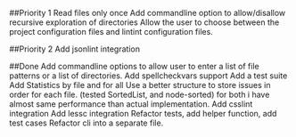 ##Priority 1
Read files only once
Add commandline option to allow/disallow recursive exploration of directories
Allow the user to choose between the project configuration files and lintint configuration files.

##Priority 2
Add jsonlint integration

##Done
Add commandline options to allow user to enter a list of file patterns or a list of directories.
Add spellcheckvars support
Add a test suite
Add Statistics by file and for all
Use a better structure to store issues in order for each file. (tested SortedList, and node-sorted) for both i have almost same performance than actual implementation.
Add csslint integration
Add lessc integration
Refactor tests, add helper function, add test cases
Refactor cli into a separate file.
